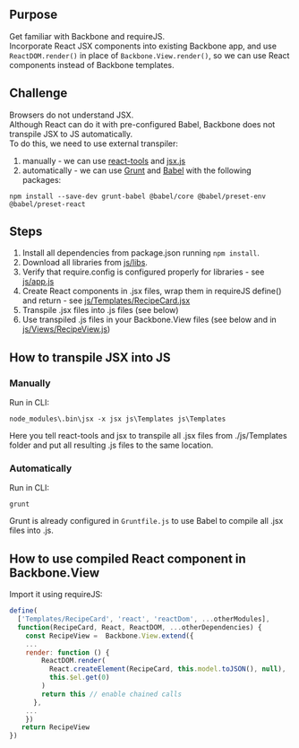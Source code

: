 ## Purpose
Get familiar with Backbone and requireJS.<br />
Incorporate React JSX components into existing Backbone app, and use `ReactDOM.render()` in place of `Backbone.View.render()`, so we can use React components instead of Backbone templates.

## Challenge
Browsers do not understand JSX.<br />
Although React can do it with pre-configured Babel, Backbone does not transpile JSX to JS automatically.<br />
To do this, we need to use external transpiler:
1. manually - we can use [react-tools](https://www.npmjs.com/package/react-tools) and [jsx.js](js/libs/jsx.js)
1. automatically - we can use [Grunt](https://gruntjs.com/) and [Babel](https://babeljs.io/) with the following packages:
```
npm install --save-dev grunt-babel @babel/core @babel/preset-env @babel/preset-react
```

## Steps
1. Install all dependencies from package.json running `npm install`.
1. Download all libraries from [js/libs](js/libs).
1. Verify that require.config is configured properly for libraries - see [js/app.js](js/app.js)
1. Create React components in .jsx files, wrap them in requireJS define() and return - see [js/Templates/RecipeCard.jsx](js/Templates/RecipeCard.jsx)
1. Transpile .jsx files into .js files (see below)
1. Use transpiled .js files in your Backbone.View files (see below and in [js/Views/RecipeView.js](js/Views/RecipeView.js))


## How to transpile JSX into JS
### Manually
Run in CLI:
```
node_modules\.bin\jsx -x jsx js\Templates js\Templates
```
Here you tell react-tools and jsx to transpile all .jsx files from ./js/Templates folder and put all resulting .js files to the same location.

### Automatically
Run in CLI:
```
grunt
```

Grunt is already configured in `Gruntfile.js` to use Babel to compile all .jsx files into .js.

## How to use compiled React component in Backbone.View
Import it using requireJS:
```javascript
define(
  ['Templates/RecipeCard', 'react', 'reactDom', ...otherModules], 
  function(RecipeCard, React, ReactDOM, ...otherDependencies) {
    const RecipeView =  Backbone.View.extend({
    ...
    render: function () {
        ReactDOM.render(
          React.createElement(RecipeCard, this.model.toJSON(), null), 
          this.$el.get(0)
        )
        return this // enable chained calls
      },
    ...
    })
   return RecipeView
})
```
